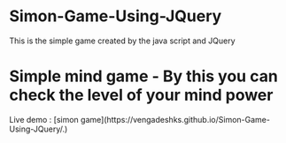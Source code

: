 # Simon-Game-Using-JQuery
This is the simple game created by the java script and JQuery 

# Simple mind game - By this you can check the level of your mind power
<p>Live demo : [simon game](https://vengadeshks.github.io/Simon-Game-Using-JQuery/.)</p>
